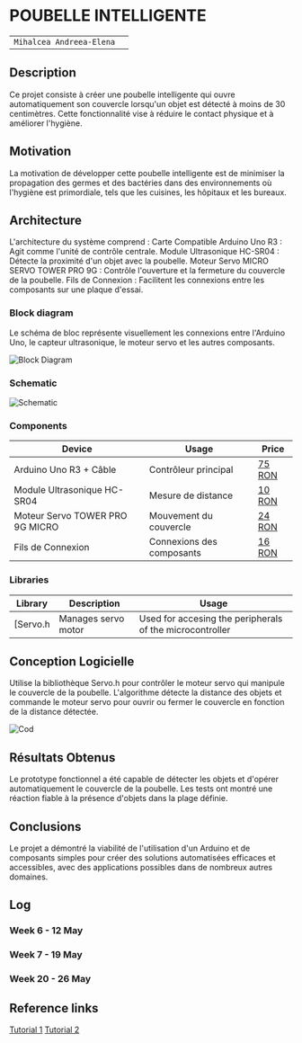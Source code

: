 # POUBELLE INTELLIGENTE


| | |
|-|-|
|`Mihalcea Andreea-Elena` | 


## Description
Ce projet consiste à créer une poubelle intelligente qui ouvre automatiquement son couvercle lorsqu'un objet est détecté à moins de 30 centimètres. 
Cette fonctionnalité vise à réduire le contact physique et à améliorer l'hygiène.

## Motivation
La motivation de développer cette poubelle intelligente est de minimiser la propagation des germes et des bactéries dans des environnements où l'hygiène est primordiale, tels que les cuisines, les hôpitaux et les bureaux.

## Architecture
L'architecture du système comprend :
Carte Compatible Arduino Uno R3 : Agit comme l'unité de contrôle centrale.
Module Ultrasonique HC-SR04 : Détecte la proximité d'un objet avec la poubelle.
Moteur Servo MICRO SERVO TOWER PRO 9G : Contrôle l'ouverture et la fermeture du couvercle de la poubelle.
Fils de Connexion : Facilitent les connexions entre les composants sur une plaque d'essai.

### Block diagram
Le schéma de bloc représente visuellement les connexions entre l'Arduino Uno, le capteur ultrasonique, le moteur servo et les autres composants.
<!-- Make sure the path to the picture is correct -->
![Block Diagram](block_diagram.jpg)

### Schematic

![Schematic](schema.png)

### Components


<!-- This is just an example, fill in with your actual components -->

| Device | Usage | Price |
|--------|--------|-------|
| Arduino Uno R3 + Câble | Contrôleur principal | [75 RON](https://www.conexelectronic.ro/cautare?controller=search&orderby=position&orderway=desc&ssa_submit=&search_query=Cablu+jumper+de+20+cm) |
| Module Ultrasonique HC-SR04 | Mesure de distance | [10 RON](https://www.optimusdigital.ro/ro/butoane-i-comutatoare/1119-buton-6x6x6.html?search_query=buton&results=222) |
| Moteur Servo TOWER PRO 9G MICRO | Mouvement du couvercle | [24 RON](https://www.conexelectronic.ro/senzori-si-module-pentru-platforme-de-dezvoltare/15482-MINISERVOMOTOR-SG90-9G.html) |
|Fils de Connexion | Connexions des composants | [16 RON](https://cleste.ro/pro-signal-psg-jmp150mm-jumper-cable-male-to-male-connectors-150mm-length-pack-of-10-arduino-beaglebone-pachet.html) |

### Libraries

<!-- This is just an example, fill in the table with your actual components -->

| Library | Description | Usage |
|---------|-------------|-------|
| [Servo.h | Manages servo motor | Used for accesing the peripherals of the microcontroller  |

## Conception Logicielle
Utilise la bibliothèque Servo.h pour contrôler le moteur servo qui manipule le couvercle de la poubelle. L'algorithme détecte la distance des objets et commande le moteur servo pour ouvrir ou fermer le couvercle en fonction de la distance détectée.

![Cod](cod.png)

## Résultats Obtenus
Le prototype fonctionnel a été capable de détecter les objets et d'opérer automatiquement le couvercle de la poubelle. Les tests ont montré une réaction fiable à la présence d'objets dans la plage définie.

## Conclusions
Le projet a démontré la viabilité de l'utilisation d'un Arduino et de composants simples pour créer des solutions automatisées efficaces et accessibles, avec des applications possibles dans de nombreux autres domaines.

## Log

<!-- write every week your progress here -->

### Week 6 - 12 May

### Week 7 - 19 May

### Week 20 - 26 May


## Reference links

<!-- Fill in with appropriate links and link titles -->

[Tutorial 1](https://www.youtube.com/watch?v=aqAUIhVwF6o)
[Tutorial 2](https://www.youtube.com/watch?v=9yrP1CZN3Ds)


